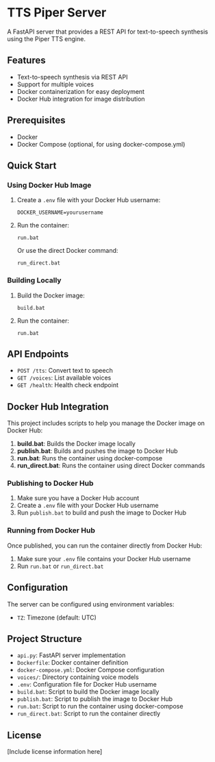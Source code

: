 # TTS Piper Server

A FastAPI server that provides a REST API for text-to-speech synthesis using the Piper TTS engine.

## Features

- Text-to-speech synthesis via REST API
- Support for multiple voices
- Docker containerization for easy deployment
- Docker Hub integration for image distribution

## Prerequisites

- Docker
- Docker Compose (optional, for using docker-compose.yml)

## Quick Start

### Using Docker Hub Image

1. Create a `.env` file with your Docker Hub username:
   ```
   DOCKER_USERNAME=yourusername
   ```

2. Run the container:
   ```
   run.bat
   ```
   
   Or use the direct Docker command:
   ```
   run_direct.bat
   ```

### Building Locally

1. Build the Docker image:
   ```
   build.bat
   ```

2. Run the container:
   ```
   run.bat
   ```

## API Endpoints

- `POST /tts`: Convert text to speech
- `GET /voices`: List available voices
- `GET /health`: Health check endpoint

## Docker Hub Integration

This project includes scripts to help you manage the Docker image on Docker Hub:

1. **build.bat**: Builds the Docker image locally
2. **publish.bat**: Builds and pushes the image to Docker Hub
3. **run.bat**: Runs the container using docker-compose
4. **run_direct.bat**: Runs the container using direct Docker commands

### Publishing to Docker Hub

1. Make sure you have a Docker Hub account
2. Create a `.env` file with your Docker Hub username
3. Run `publish.bat` to build and push the image to Docker Hub

### Running from Docker Hub

Once published, you can run the container directly from Docker Hub:

1. Make sure your `.env` file contains your Docker Hub username
2. Run `run.bat` or `run_direct.bat`

## Configuration

The server can be configured using environment variables:

- `TZ`: Timezone (default: UTC)

## Project Structure

- `api.py`: FastAPI server implementation
- `Dockerfile`: Docker container definition
- `docker-compose.yml`: Docker Compose configuration
- `voices/`: Directory containing voice models
- `.env`: Configuration file for Docker Hub username
- `build.bat`: Script to build the Docker image locally
- `publish.bat`: Script to publish the image to Docker Hub
- `run.bat`: Script to run the container using docker-compose
- `run_direct.bat`: Script to run the container directly

## License

[Include license information here]
